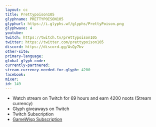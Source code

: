 ```yaml
---
layout: cc
title: Prettypoison105
glyphname: PRETTYPOISON105
glyphurl: https://i.glyphs.wf/glyphs/PrettyPoison.png
glyphwave: 4
youtube: 
twitch: https://twitch.tv/prettypoison105
twitter: https://twitter.com/prettypoison105
discord: https://discord.gg/AsQy7bv
other-site: 
primary-language: 
global-glyph-code: 
currently-partnered: 
stream-currency-needed-for-glyph: 4200
facebook: 
mixer: 
id: 149
---
```

* Watch stream on Twitch for 69 hours and earn 4200 noots (Stream currency)
* Glyph giveaways on Twitch
* Twitch Subscription
* [GameWisp Subscription](https://gamewisp.com/prettypoison105)
